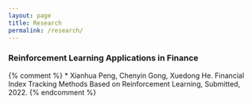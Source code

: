 ```yaml
---
layout: page
title: Research
permalink: /research/
---
```


### Reinforcement Learning Applications in Finance

{% comment %} 
    * Xianhua Peng, Chenyin Gong, Xuedong He. Financial Index Tracking Methods Based on Reinforcement Learning, Submitted, 2022.
{% endcomment %} 